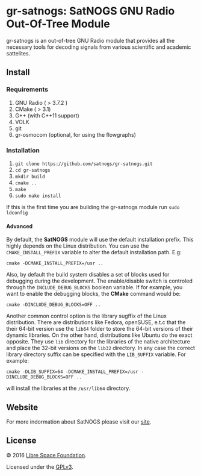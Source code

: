 # gr-satnogs: SatNOGS GNU Radio Out-Of-Tree Module
gr-satnogs is an out-of-tree GNU Radio module that provides all the necessary tools
for decoding signals from various scientific and academic sattelites.

## Install

### Requirements
1. GNU Radio ( > 3.7.2 )
2. CMake ( > 3.1)
3. G++ (with C++11 support)
4. VOLK
5. git
6. gr-osmocom (optional, for using the flowgraphs)

### Installation

1. `git clone https://github.com/satnogs/gr-satnogs.git`
2. `cd gr-satnogs`
3. `mkdir build`
4. `cmake ..`
5. `make`
6. `sudo make install`

If this is the first time you are building the gr-satnogs module run
`sudo ldconfig`

#### Advanced
By default, the **SatNOGS** module will use the default installation prefix.
This highly depends on the Linux distribution. You can use the `CMAKE_INSTALL_PREFIX`
variable to alter the default installation path.
E.g: 

`cmake -DCMAKE_INSTALL_PREFIX=/usr ..`

Also, by default the build system disables a set of blocks used for debugging
during the development. The enable/disable switch is controled through the 
`INCLUDE_DEBUG_BLOCKS` boolean variable. If for example, you want to enable the
debugging blocks, the **CMake** command would be:

`cmake -DINCLUDE_DEBUG_BLOCKS=OFF ..`

Another common control option is the library sugffix of the Linux distribution.
There are distributions like Fedora, openSUSE, e.t.c that the their 64-bit version
use the `lib64` folder to store the 64-bit versions of their dynamic libraries.
On the other hand, distributions like Ubuntu do the exact opposite. They use
`lib` directory for the libraries of the native architecture and place the 32-bit versions
on the `lib32` directory. In any case the correct library directory suffix
can be specified with the `LIB_SUFFIX` variable. For example:

`cmake -DLIB_SUFFIX=64 -DCMAKE_INSTALL_PREFIX=/usr -DINCLUDE_DEBUG_BLOCKS=OFF ..`

will install the libraries at the `/usr/lib64` directory.

## Website
For more indormation about SatNOGS please visit our [site](https://satnogs.org/).

## License

&copy; 2016 [Libre Space Foundation](http://librespacefoundation.org).

Licensed under the [GPLv3](LICENSE).